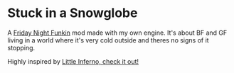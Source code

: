# Stuck in a Snowglobe

A [Friday Night Funkin](https://github.com/ninjamuffin99/Funkin) mod made with my own engine. It's about BF and GF living in a world where it's very cold outside and theres no signs of it stopping. 

Highly inspired by [Little Inferno, check it out!](https://store.steampowered.com/app/221260/Little_Inferno/)
